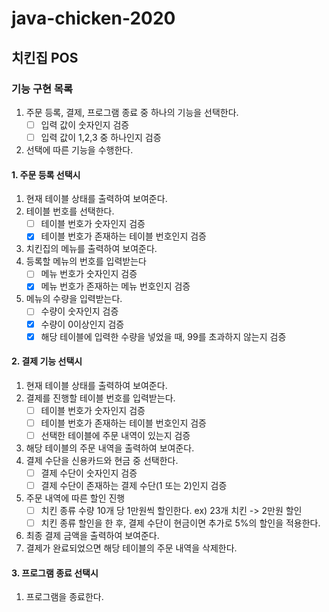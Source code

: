 # java-chicken-2020

## 치킨집 POS

### 기능 구현 목록
1. 주문 등록, 결제, 프로그램 종료 중 하나의 기능을 선택한다.
    - [ ] 입력 값이 숫자인지 검증
    - [ ] 입력 값이 1,2,3 중 하나인지 검증
2. 선택에 따른 기능을 수행한다.
#### 1. 주문 등록 선택시
1. 현재 테이블 상태를 출력하여 보여준다.
2. 테이블 번호를 선택한다.
    - [ ] 테이블 번호가 숫자인지 검증
    - [x] 테이블 번호가 존재하는 테이블 번호인지 검증
3. 치킨집의 메뉴를 출력하여 보여준다.
4. 등록할 메뉴의 번호를 입력받는다
    - [ ] 메뉴 번호가 숫자인지 검증
    - [x] 메뉴 번호가 존재하는 메뉴 번호인지 검증
5. 메뉴의 수량을 입력받는다.
    - [ ] 수량이 숫자인지 검증
    - [x] 수량이 0이상인지 검증
    - [x] 해당 테이블에 입력한 수량을 넣었을 때, 99를 초과하지 않는지 검증
#### 2. 결제 기능 선택시
1. 현재 테이블 상태를 출력하여 보여준다.
2. 결제를 진행할 테이블 번호를 입력받는다.
    - [ ] 테이블 번호가 숫자인지 검증
    - [ ] 테이블 번호가 존재하는 테이블 번호인지 검증
    - [ ] 선택한 테이블에 주문 내역이 있는지 검증
3. 해당 테이블의 주문 내역을 출력하여 보여준다.
4. 결제 수단을 신용카드와 현금 중 선택한다.
    - [ ] 결제 수단이 숫자인지 검증
    - [ ] 결제 수단이 존재하는 결제 수단(1 또는 2)인지 검증
5. 주문 내역에 따른 할인 진행
    - [ ] 치킨 종류 수량 10개 당 1만원씩 할인한다. ex) 23개 치킨 -> 2만원 할인
    - [ ] 치킨 종류 할인을 한 후, 결제 수단이 현금이면 추가로 5%의 할인을 적용한다.
6. 최종 결제 금액을 출력하여 보여준다.
7. 결제가 완료되었으면 해당 테이블의 주문 내역을 삭제한다.
    
#### 3. 프로그램 종료 선택시
1. 프로그램을 종료한다.